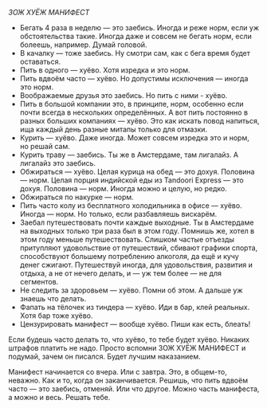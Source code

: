 *ЗОЖ ХУЁЖ МАНИФЕСТ*

* Бегать 4 раза в неделю — это заебись. Иногда и реже норм, если уж обстоятельства такие. Иногда даже и совсем не бегать норм, если болеешь, например. Думай головой.
* В качалку — тоже заебись. Ну смотри сам, как с бега время будет оставаться.
* Пить в одного — хуёво. Хотя изредка и это норм.
* Пить вдвоём часто — хуёво. Но допустимы исключения — иногда это норм.
* Воображаемые друзья это заебись. Но пить с ними - хуёво.
* Пить в большой компании это, в принципе, норм, особенно если почти всегда в нескольких определённых. А вот пить постоянно в разных больших компаниях — хуёво. Это как искать повод напиться, ища каждый день разные митапы только для отмазки.
* Курить — хуёво. Даже иногда. Может совсем изредка это и норм, но решай сам.
* Курить траву — заебись. Ты же в Амстердаме, там лигалайз. А лигалайз это заебись.
* Обжираться — хуёво. Целая курица на обед — это дохуя. Половина — норм. Целая порция индийской еды из Tandoori Express — это дохуя. Половина — норм. Иногда можно и целую, но редко. 
* Обжираться по накурке — норм.
* Пить часто колу из бесплатного холодильника в офисе — хуёво. Иногда — норм. Но только, если разбавляешь вискарём.
* Заебал путешествовать почти каждые выходные. Ты в Амстердаме на выходных только три раза был в этом году. Помнишь же, хотел в этом году меньше путешествовать. Слишком частые отъезды притупляют удовольствие от путешествий, сбивают графики спорта, способствуют большему потреблению алкоголя, да ещё и кучу денег сжигают. Путешествуй иногда, для удовольствия, развития и отдыха, а не от нечего делать, и — уж тем более — не для сегментов.
* Не следить за здоровьем — хуёво. Помни об этом. А дальше уж знаешь что делать.
* Фапать на тёлочек из тиндера — хуёво. Иди в бар, клей реальных. Хотя бар тоже хуёво.
* Цензурировать манифест — вообще хуёво. Пиши как есть, блеать!

Если будешь часто делать то, что хуёво, то тебе будет хуёво. Никаких штрафов платить не надо. Просто вспомни ЗОЖ ХУЁЖ МАНИФЕСТ и подумай, зачем он писался. Будет лучшим наказанием. 

Манифест начинается со вчера. Или с завтра. Это, в общем-то, неважно. Как и то, когда он заканчивается. Решишь, что пить вдвоём часто — это заебись, отменяй. Или что другое. Можно часть манифеста, а можно и весь. Решать тебе.
